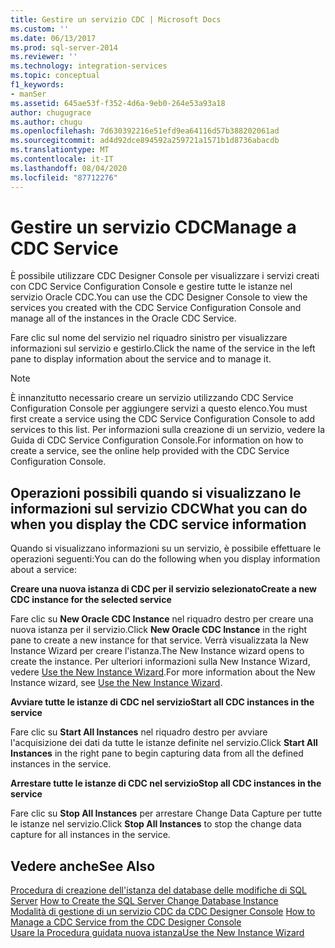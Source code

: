 ```yaml
---
title: Gestire un servizio CDC | Microsoft Docs
ms.custom: ''
ms.date: 06/13/2017
ms.prod: sql-server-2014
ms.reviewer: ''
ms.technology: integration-services
ms.topic: conceptual
f1_keywords:
- manSer
ms.assetid: 645ae53f-f352-4d6a-9eb0-264e53a93a18
author: chugugrace
ms.author: chugu
ms.openlocfilehash: 7d630392216e51efd9ea64116d57b388202061ad
ms.sourcegitcommit: ad4d92dce894592a259721a1571b1d8736abacdb
ms.translationtype: MT
ms.contentlocale: it-IT
ms.lasthandoff: 08/04/2020
ms.locfileid: "87712276"
---
```

# <a name="manage-a-cdc-service"></a><span data-ttu-id="1f83d-102">Gestire un servizio CDC</span><span class="sxs-lookup"><span data-stu-id="1f83d-102">Manage a CDC Service</span></span>
  <span data-ttu-id="1f83d-103">È possibile utilizzare CDC Designer Console per visualizzare i servizi creati con CDC Service Configuration Console e gestire tutte le istanze nel servizio Oracle CDC.</span><span class="sxs-lookup"><span data-stu-id="1f83d-103">You can use the CDC Designer Console to view the services you created with the CDC Service Configuration Console and manage all of the instances in the Oracle CDC Service.</span></span>  
  
 <span data-ttu-id="1f83d-104">Fare clic sul nome del servizio nel riquadro sinistro per visualizzare informazioni sul servizio e gestirlo.</span><span class="sxs-lookup"><span data-stu-id="1f83d-104">Click the name of the service in the left pane to display information about the service and to manage it.</span></span>  
  
> [!NOTE]  
>  <span data-ttu-id="1f83d-105">È innanzitutto necessario creare un servizio utilizzando CDC Service Configuration Console per aggiungere servizi a questo elenco.</span><span class="sxs-lookup"><span data-stu-id="1f83d-105">You must first create a service using the CDC Service Configuration Console to add services to this list.</span></span> <span data-ttu-id="1f83d-106">Per informazioni sulla creazione di un servizio, vedere la Guida di CDC Service Configuration Console.</span><span class="sxs-lookup"><span data-stu-id="1f83d-106">For information on how to create a service, see the online help provided with the CDC Service Configuration Console.</span></span>  
  
## <a name="what-you-can-do-when-you-display-the-cdc-service-information"></a><span data-ttu-id="1f83d-107">Operazioni possibili quando si visualizzano le informazioni sul servizio CDC</span><span class="sxs-lookup"><span data-stu-id="1f83d-107">What you can do when you display the CDC service information</span></span>  
 <span data-ttu-id="1f83d-108">Quando si visualizzano informazioni su un servizio, è possibile effettuare le operazioni seguenti:</span><span class="sxs-lookup"><span data-stu-id="1f83d-108">You can do the following when you display information about a service:</span></span>  
  
 <span data-ttu-id="1f83d-109">**Creare una nuova istanza di CDC per il servizio selezionato**</span><span class="sxs-lookup"><span data-stu-id="1f83d-109">**Create a new CDC instance for the selected service**</span></span>  
  
 <span data-ttu-id="1f83d-110">Fare clic su **New Oracle CDC Instance** nel riquadro destro per creare una nuova istanza per il servizio.</span><span class="sxs-lookup"><span data-stu-id="1f83d-110">Click **New Oracle CDC Instance** in the right pane to create a new instance for that service.</span></span> <span data-ttu-id="1f83d-111">Verrà visualizzata la New Instance Wizard per creare l'istanza.</span><span class="sxs-lookup"><span data-stu-id="1f83d-111">The New Instance wizard opens to create the instance.</span></span> <span data-ttu-id="1f83d-112">Per ulteriori informazioni sulla New Instance Wizard, vedere [Use the New Instance Wizard](use-the-new-instance-wizard.md).</span><span class="sxs-lookup"><span data-stu-id="1f83d-112">For more information about the New Instance wizard, see [Use the New Instance Wizard](use-the-new-instance-wizard.md).</span></span>  
  
 <span data-ttu-id="1f83d-113">**Avviare tutte le istanze di CDC nel servizio**</span><span class="sxs-lookup"><span data-stu-id="1f83d-113">**Start all CDC instances in the service**</span></span>  
  
 <span data-ttu-id="1f83d-114">Fare clic su **Start All Instances** nel riquadro destro per avviare l'acquisizione dei dati da tutte le istanze definite nel servizio.</span><span class="sxs-lookup"><span data-stu-id="1f83d-114">Click **Start All Instances** in the right pane to begin capturing data from all the defined instances in the service.</span></span>  
  
 <span data-ttu-id="1f83d-115">**Arrestare tutte le istanze di CDC nel servizio**</span><span class="sxs-lookup"><span data-stu-id="1f83d-115">**Stop all CDC instances in the service**</span></span>  
  
 <span data-ttu-id="1f83d-116">Fare clic su **Stop All Instances** per arrestare Change Data Capture per tutte le istanze nel servizio.</span><span class="sxs-lookup"><span data-stu-id="1f83d-116">Click **Stop All Instances** to stop the change data capture for all instances in the service.</span></span>  
  
## <a name="see-also"></a><span data-ttu-id="1f83d-117">Vedere anche</span><span class="sxs-lookup"><span data-stu-id="1f83d-117">See Also</span></span>  
 <span data-ttu-id="1f83d-118">[Procedura di creazione dell'istanza del database delle modifiche di SQL Server](how-to-create-the-sql-server-change-database-instance.md) </span><span class="sxs-lookup"><span data-stu-id="1f83d-118">[How to Create the SQL Server Change Database Instance](how-to-create-the-sql-server-change-database-instance.md) </span></span>  
 <span data-ttu-id="1f83d-119">[Modalità di gestione di un servizio CDC da CDC Designer Console](how-to-manage-a-cdc-service-from-the-cdc-designer-console.md) </span><span class="sxs-lookup"><span data-stu-id="1f83d-119">[How to Manage a CDC Service from the CDC Designer Console](how-to-manage-a-cdc-service-from-the-cdc-designer-console.md) </span></span>  
 [<span data-ttu-id="1f83d-120">Usare la Procedura guidata nuova istanza</span><span class="sxs-lookup"><span data-stu-id="1f83d-120">Use the New Instance Wizard</span></span>](use-the-new-instance-wizard.md)  
  
  
